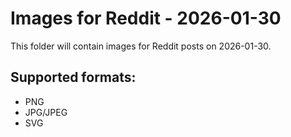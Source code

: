 # Images for Reddit - 2026-01-30

This folder will contain images for Reddit posts on 2026-01-30.

## Supported formats:
- PNG
- JPG/JPEG
- SVG
